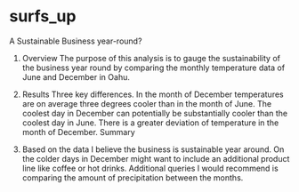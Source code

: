 # surfs_up

A Sustainable Business year-round?
1.	Overview
The purpose of this analysis is to gauge the sustainability of the business year round by comparing the monthly temperature data of June and December in Oahu. 

2.	Results
Three key differences.  In the month of December temperatures are on average three degrees cooler than in the month of June.  The coolest day in December can potentially be substantially cooler than the coolest day in June. There is a greater deviation of temperature in the month of December.
Summary
3.	Based on the data I believe the business is sustainable year around.  On the colder days in December might want to include an additional product line like coffee or hot drinks. Additional queries I would recommend is comparing the amount of precipitation between the months.
